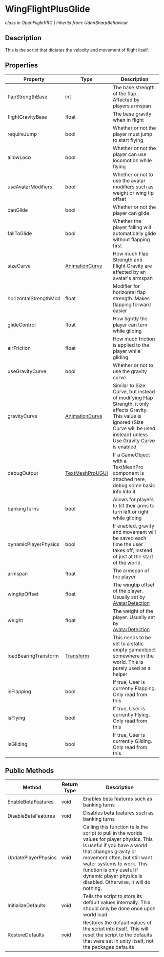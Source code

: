 # WingFlightPlusGlide
*class in OpenFlightVRC | Inherits from: UdonSharpBehaviour*

## Description
This is the script that dictates the velocity and movement of flight itself.

## Properties
| Property | Type | Description |
|-|-|-|
| flapStrengthBase | int | The base strength of the flap. Affected by players armspan |
| flightGravityBase | float | The base gravity when in flight |
| requireJump | bool | Whether or not the player must jump to start flying |
| allowLoco | bool | Whether or not the player can use locomotion while flying |
| useAvatarModifiers | bool | Whether or not to use the avatar modifiers such as weight or wing tip offset |
| canGlide | bool | Whether or not the player can glide |
| fallToGlide | bool | Whether the player falling will automatically glide without flapping first |
| sizeCurve | [AnimationCurve](https://docs.unity3d.com/ScriptReference/AnimationCurve.html) | How much Flap Strength and Flight Gravity are affected by an avatar's armspan |
| horizontalStrengthMod | float | Modifier for horizontal flap strength. Makes flapping forward easier |
| glideControl | float | How tightly the player can turn while gliding |
| airFriction | float | How much friction is applied to the player while gliding |
| useGravityCurve | bool | Whether or not to use the gravity curve |
| gravityCurve | [AnimationCurve](https://docs.unity3d.com/ScriptReference/AnimationCurve.html) | Similar to Size Curve, but instead of modifying Flap Strength, it only affects Gravity. This value is ignored (Size Curve will be used instead) unless Use Gravity Curve is enabled |
| debugOutput | [TextMeshProUGUI](https://docs.unity3d.com/Packages/com.unity.textmeshpro@1.1/api/TMPro.TextMeshProUGUI.html) | If a GameObject with a TextMeshPro component is attached here, debug some basic info into it |
| bankingTurns | bool | Allows for players to tilt their arms to turn left or right while gliding |
| dynamicPlayerPhysics | bool | If enabled, gravity and movement will be saved each time the user takes off, instead of just at the start of the world. |
| armspan | float | The armspan of the player |
| wingtipOffset | float | The wingtip offset of the player. Usually set by [AvatarDetection](/ScriptReference/Detection/AvatarDetection.md) |
| weight | float | The weight of the player. Usually set by [AvatarDetection](/ScriptReference/Detection/AvatarDetection.md) |
| loadBearingTransform | [Transform](https://docs.unity3d.com/ScriptReference/Transform.html) | This needs to be set to a static empty gameobject somewhere in the world. This is purely used as a helper |
| isFlapping | bool | If true, User is currently Flapping. Only read from this |
| isFlying | bool | If true, User is currently Flying. Only read from this |
| isGliding | bool | If true, User is currently Gliding. Only read from this |

## Public Methods
| Method | Return Type | Description |
|-|-|-|
| EnableBetaFeatures | void | Enables beta features such as banking turns |
| DisableBetaFeatures | void | Disables beta features such as banking turns |
| UpdatePlayerPhysics | void | Calling this function tells the script to pull in the worlds values for player physics. This is useful if you have a world that changes gravity or movement often, but still want water systems to work. This function is only useful if dynamic player physics is disabled. Otherwise, it will do nothing. |
| InitializeDefaults | void | Tells the script to store its default values internally. This should only be done once upon world load |
| RestoreDefaults | void | Restores the default values of the script into itself. This will reset the script to the defaults that were set in unity itself, not the packages defaults |
